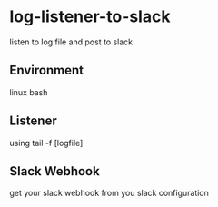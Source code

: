 # log-listener-to-slack
listen to log file and post to slack

## Environment
linux
bash

## Listener
using tail -f [logfile]


## Slack Webhook
get your slack webhook from you slack configuration


